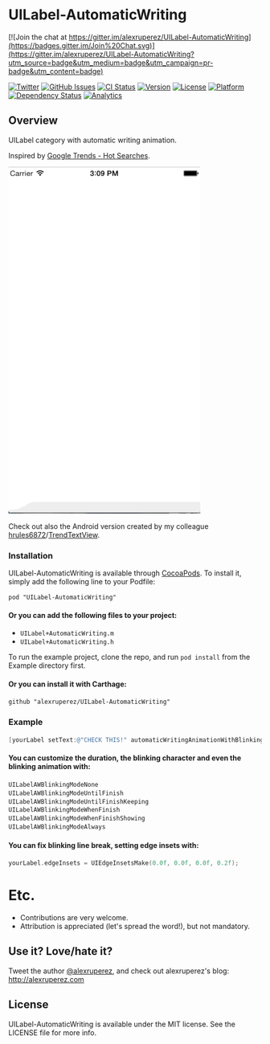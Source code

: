 # UILabel-AutomaticWriting

[![Join the chat at https://gitter.im/alexruperez/UILabel-AutomaticWriting](https://badges.gitter.im/Join%20Chat.svg)](https://gitter.im/alexruperez/UILabel-AutomaticWriting?utm_source=badge&utm_medium=badge&utm_campaign=pr-badge&utm_content=badge)

[![Twitter](http://img.shields.io/badge/contact-@alexruperez-blue.svg?style=flat)](http://twitter.com/alexruperez)
[![GitHub Issues](http://img.shields.io/github/issues/alexruperez/UILabel-AutomaticWriting.svg?style=flat)](http://github.com/alexruperez/UILabel-AutomaticWriting/issues)
[![CI Status](http://img.shields.io/travis/alexruperez/UILabel-AutomaticWriting.svg?style=flat)](https://travis-ci.org/alexruperez/UILabel-AutomaticWriting)
[![Version](https://img.shields.io/cocoapods/v/UILabel-AutomaticWriting.svg?style=flat)](http://cocoadocs.org/docsets/UILabel-AutomaticWriting)
[![License](https://img.shields.io/cocoapods/l/UILabel-AutomaticWriting.svg?style=flat)](http://cocoadocs.org/docsets/UILabel-AutomaticWriting)
[![Platform](https://img.shields.io/cocoapods/p/UILabel-AutomaticWriting.svg?style=flat)](http://cocoadocs.org/docsets/UILabel-AutomaticWriting)
[![Dependency Status](https://www.versioneye.com/user/projects/555b039a634daacd4100019b/badge.svg?style=flat)](https://www.versioneye.com/user/projects/555b039a634daacd4100019b)
[![Analytics](https://ga-beacon.appspot.com/UA-55329295-1/UILabel-AutomaticWriting/readme?pixel)](https://github.com/igrigorik/ga-beacon)

## Overview

UILabel category with automatic writing animation.

Inspired by [Google Trends - Hot Searches](http://www.google.com/trends/hottrends/visualize).

![UILabel-AutomaticWriting Screenshot](https://raw.githubusercontent.com/alexruperez/UILabel-AutomaticWriting/master/screenshot.gif)

Check out also the Android version created by my colleague [hrules6872](https://github.com/hrules6872)/[TrendTextView](https://github.com/hrules6872/TrendTextView).

### Installation

UILabel-AutomaticWriting is available through [CocoaPods](http://cocoapods.org). To install
it, simply add the following line to your Podfile:

    pod "UILabel-AutomaticWriting"

#### Or you can add the following files to your project:
* `UILabel+AutomaticWriting.m`
* `UILabel+AutomaticWriting.h`

To run the example project, clone the repo, and run `pod install` from the Example directory first.

#### Or you can install it with Carthage:

    github "alexruperez/UILabel-AutomaticWriting"

### Example

```objectivec
[yourLabel setText:@"CHECK THIS!" automaticWritingAnimationWithBlinkingMode:UILabelAWBlinkingModeWhenFinishShowing];
```

#### You can customize the duration, the blinking character and even the blinking animation with:

```objectivec
UILabelAWBlinkingModeNone
UILabelAWBlinkingModeUntilFinish
UILabelAWBlinkingModeUntilFinishKeeping
UILabelAWBlinkingModeWhenFinish
UILabelAWBlinkingModeWhenFinishShowing
UILabelAWBlinkingModeAlways
```

#### You can fix blinking line break, setting edge insets with:

```objectivec
yourLabel.edgeInsets = UIEdgeInsetsMake(0.0f, 0.0f, 0.0f, 0.2f);
```

# Etc.

* Contributions are very welcome.
* Attribution is appreciated (let's spread the word!), but not mandatory.

## Use it? Love/hate it?

Tweet the author [@alexruperez](http://twitter.com/alexruperez), and check out alexruperez's blog: http://alexruperez.com

## License

UILabel-AutomaticWriting is available under the MIT license. See the LICENSE file for more info.
